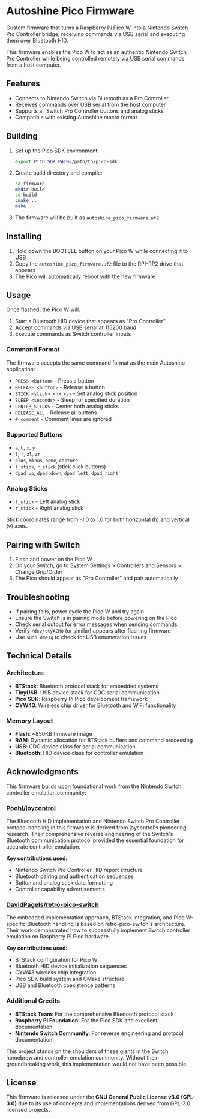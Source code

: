 # Autoshine Pico Firmware

Custom firmware that turns a Raspberry Pi Pico W into a Nintendo Switch Pro Controller bridge, receiving commands via USB serial and executing them over Bluetooth HID.

This firmware enables the Pico W to act as an authentic Nintendo Switch Pro Controller while being controlled remotely via USB serial commands from a host computer.

## Features

- Connects to Nintendo Switch via Bluetooth as a Pro Controller
- Receives commands over USB serial from the host computer
- Supports all Switch Pro Controller buttons and analog sticks
- Compatible with existing Autoshine macro format

## Building

1. Set up the Pico SDK environment:
   ```bash
   export PICO_SDK_PATH=/path/to/pico-sdk
   ```

2. Create build directory and compile:
   ```bash
   cd firmware
   mkdir build
   cd build
   cmake ..
   make
   ```

3. The firmware will be built as `autoshine_pico_firmware.uf2`

## Installing

1. Hold down the BOOTSEL button on your Pico W while connecting it to USB
2. Copy the `autoshine_pico_firmware.uf2` file to the RPI-RP2 drive that appears
3. The Pico will automatically reboot with the new firmware

## Usage

Once flashed, the Pico W will:

1. Start a Bluetooth HID device that appears as "Pro Controller"
2. Accept commands via USB serial at 115200 baud
3. Execute commands as Switch controller inputs

### Command Format

The firmware accepts the same command format as the main Autoshine application:

- `PRESS <button>` - Press a button
- `RELEASE <button>` - Release a button  
- `STICK <stick> <h> <v>` - Set analog stick position
- `SLEEP <seconds>` - Sleep for specified duration
- `CENTER_STICKS` - Center both analog sticks
- `RELEASE_ALL` - Release all buttons
- `# comment` - Comment lines are ignored

### Supported Buttons

- `a`, `b`, `x`, `y`
- `l`, `r`, `zl`, `zr`
- `plus`, `minus`, `home`, `capture`
- `l_stick`, `r_stick` (stick click buttons)
- `dpad_up`, `dpad_down`, `dpad_left`, `dpad_right`

### Analog Sticks

- `l_stick` - Left analog stick
- `r_stick` - Right analog stick

Stick coordinates range from -1.0 to 1.0 for both horizontal (h) and vertical (v) axes.

## Pairing with Switch

1. Flash and power on the Pico W
2. On your Switch, go to System Settings > Controllers and Sensors > Change Grip/Order
3. The Pico should appear as "Pro Controller" and pair automatically

## Troubleshooting

- If pairing fails, power cycle the Pico W and try again
- Ensure the Switch is in pairing mode before powering on the Pico
- Check serial output for error messages when sending commands
- Verify `/dev/ttyACM0` (or similar) appears after flashing firmware
- Use `sudo dmesg` to check for USB enumeration issues

## Technical Details

### Architecture
- **BTStack**: Bluetooth protocol stack for embedded systems
- **TinyUSB**: USB device stack for CDC serial communication  
- **Pico SDK**: Raspberry Pi Pico development framework
- **CYW43**: Wireless chip driver for Bluetooth and WiFi functionality

### Memory Layout
- **Flash**: ~850KB firmware image
- **RAM**: Dynamic allocation for BTStack buffers and command processing
- **USB**: CDC device class for serial communication
- **Bluetooth**: HID device class for controller emulation

## Acknowledgments

This firmware builds upon foundational work from the Nintendo Switch controller emulation community:

### [Poohl/joycontrol](https://github.com/Poohl/joycontrol)
The Bluetooth HID implementation and Nintendo Switch Pro Controller protocol handling in this firmware is derived from joycontrol's pioneering research. Their comprehensive reverse engineering of the Switch's Bluetooth communication protocol provided the essential foundation for accurate controller emulation.

**Key contributions used:**
- Nintendo Switch Pro Controller HID report structure
- Bluetooth pairing and authentication sequences  
- Button and analog stick data formatting
- Controller capability advertisements

### [DavidPagels/retro-pico-switch](https://github.com/DavidPagels/retro-pico-switch)
The embedded implementation approach, BTStack integration, and Pico W-specific Bluetooth handling is based on retro-pico-switch's architecture. Their work demonstrated how to successfully implement Switch controller emulation on Raspberry Pi Pico hardware.

**Key contributions used:**
- BTStack configuration for Pico W
- Bluetooth HID device initialization sequences
- CYW43 wireless chip integration  
- Pico SDK build system and CMake structure
- USB and Bluetooth coexistence patterns

### Additional Credits
- **BTStack Team**: For the comprehensive Bluetooth protocol stack
- **Raspberry Pi Foundation**: For the Pico SDK and excellent documentation
- **Nintendo Switch Community**: For reverse engineering and protocol documentation

This project stands on the shoulders of these giants in the Switch homebrew and controller emulation community. Without their groundbreaking work, this implementation would not have been possible.

## License

This firmware is released under the **GNU General Public License v3.0 (GPL-3.0)** due to its use of concepts and implementations derived from GPL-3.0 licensed projects.